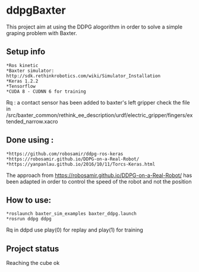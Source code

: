 # ddpgBaxter
This project aim at using the DDPG alogorithm in order to solve a simple graping problem with Baxter.

## Setup info
	*Ros kinetic
	*Baxter simulator: http://sdk.rethinkrobotics.com/wiki/Simulator_Installation
	*Keras 1.2.2
	*Tensorflow
	*CUDA 8 - CUDNN 6 for training

Rq : a contact sensor has been added to baxter's left gripper check the file in
/src/baxter_common/rethink_ee_description/urdf/electric_gripper/fingers/extended_narrow.xacro

##  Done using :
	*https://github.com/robosamir/ddpg-ros-keras
	*https://robosamir.github.io/DDPG-on-a-Real-Robot/
	*https://yanpanlau.github.io/2016/10/11/Torcs-Keras.html

The approach from https://robosamir.github.io/DDPG-on-a-Real-Robot/ has been adapted in order to control the speed of the robot and not the position

## How to use:
	*roslaunch baxter_sim_examples baxter_ddpg.launch
	*rosrun ddpg ddpg
Rq in ddpd use play(0) for replay and play(1) for training

## Project status
Reaching the cube ok

